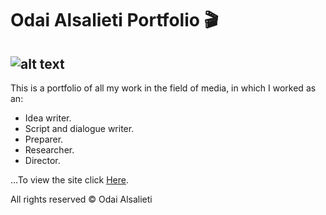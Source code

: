 # Odai Alsalieti Portfolio :clapper:
![alt text](https://github.com/odaiodai2021/odaiodai2021.github.io/blob/master/images/logo.png "Logo")
---

This is a portfolio of all my work in the field of media, in which I worked as an:
- Idea writer.
- Script and dialogue writer.
- Preparer.
- Researcher.
- Director.

...To view the site click <a href="https://odaiodai2021.github.io/" target="_blank">Here</a>.

All rights reserved © Odai Alsalieti
